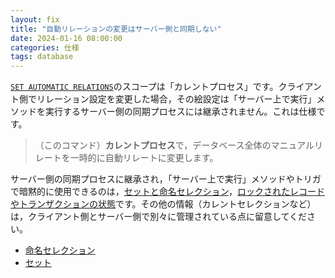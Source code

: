 ```yaml
---
layout: fix
title: "自動リレーションの変更はサーバー側と同期しない"
date: 2024-01-16 08:00:00
categories: 仕様
tags: database
---
```


[`SET AUTOMATIC RELATIONS`](https://doc.4d.com/4Dv20R3/4D/20-R3/SET-AUTOMATIC-RELATIONS.301-6532368.ja.html)のスコープは「カレントプロセス」です。クライアント側でリレーション設定を変更した場合，その絵設定は「サーバー上で実行」メソッドを実行するサーバー側の同期プロセスには継承されません。これは仕様です。

> （このコマンド）**カレントプロセス**で，データベース全体のマニュアルリレートを一時的に自動リレートに変更します。

サーバー側の同期プロセスに継承され，「サーバー上で実行」メソッドやトリガで暗黙的に使用できるのは，[セットと命名セレクション](https://doc.4d.com/4Dv20R3/4D/20-R3/4D-Server-Sets-and-Named-Selections.300-6612802.ja.html)，[ロックされたレコードやトランザクションの状態](https://doc.4d.com/4Dv20R3/4D/20-R3/Triggers.300-6531551.ja.html)です。その他の情報（カレントセレクションなど）は，クライアント側とサーバー側で別々に管理されている点に留意してください。

* [命名セレクション](https://doc.4d.com/4Dv20R3/4D/20-R3/Named-Selections.300-6531964.ja.html)
* [セット](https://doc.4d.com/4Dv20R3/4D/20-R3/Sets.300-6531764.ja.html)

